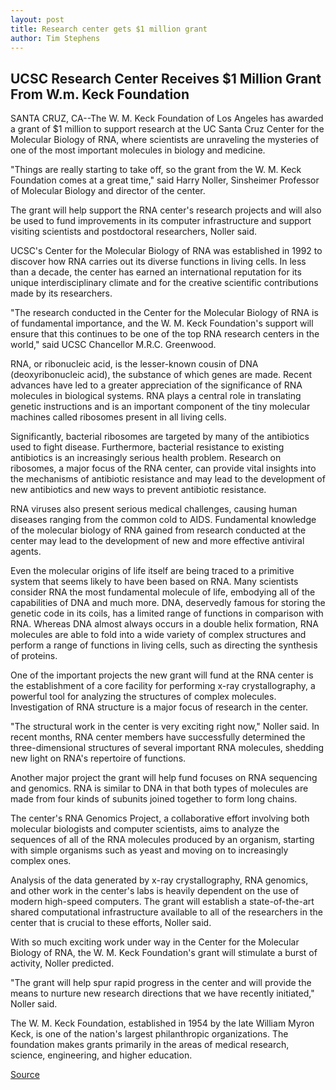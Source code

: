 ```yaml
---
layout: post
title: Research center gets $1 million grant
author: Tim Stephens
---
```


## UCSC Research Center Receives $1 Million Grant From W.m. Keck Foundation

SANTA CRUZ, CA--The W. M. Keck Foundation of Los Angeles has awarded a grant of $1 million to support research at the UC Santa Cruz Center for the Molecular Biology of RNA, where scientists are unraveling the mysteries of one of the most important molecules in biology and medicine.

"Things are really starting to take off, so the grant from the W. M. Keck Foundation comes at a great time," said Harry Noller, Sinsheimer Professor of Molecular Biology and director of the center.

The grant will help support the RNA center's research projects and will also be used to fund improvements in its computer infrastructure and support visiting scientists and postdoctoral researchers, Noller said.

UCSC's Center for the Molecular Biology of RNA was established in 1992 to discover how RNA carries out its diverse functions in living cells. In less than a decade, the center has earned an international reputation for its unique interdisciplinary climate and for the creative scientific contributions made by its researchers.

"The research conducted in the Center for the Molecular Biology of RNA is of fundamental importance, and the W. M. Keck Foundation's support will ensure that this continues to be one of the top RNA research centers in the world," said UCSC Chancellor M.R.C. Greenwood.

RNA, or ribonucleic acid, is the lesser-known cousin of DNA (deoxyribonucleic acid), the substance of which genes are made. Recent advances have led to a greater appreciation of the significance of RNA molecules in biological systems. RNA plays a central role in translating genetic instructions and is an important component of the tiny molecular machines called ribosomes present in all living cells.

Significantly, bacterial ribosomes are targeted by many of the antibiotics used to fight disease. Furthermore, bacterial resistance to existing antibiotics is an increasingly serious health problem. Research on ribosomes, a major focus of the RNA center, can provide vital insights into the mechanisms of antibiotic resistance and may lead to the development of new antibiotics and new ways to prevent antibiotic resistance.

RNA viruses also present serious medical challenges, causing human diseases ranging from the common cold to AIDS. Fundamental knowledge of the molecular biology of RNA gained from research conducted at the center may lead to the development of new and more effective antiviral agents.

Even the molecular origins of life itself are being traced to a primitive system that seems likely to have been based on RNA. Many scientists consider RNA the most fundamental molecule of life, embodying all of the capabilities of DNA and much more. DNA, deservedly famous for storing the genetic code in its coils, has a limited range of functions in comparison with RNA. Whereas DNA almost always occurs in a double helix formation, RNA molecules are able to fold into a wide variety of complex structures and perform a range of functions in living cells, such as directing the synthesis of proteins.

One of the important projects the new grant will fund at the RNA center is the establishment of a core facility for performing x-ray crystallography, a powerful tool for analyzing the structures of complex molecules. Investigation of RNA structure is a major focus of research in the center.

"The structural work in the center is very exciting right now," Noller said. In recent months, RNA center members have successfully determined the three-dimensional structures of several important RNA molecules, shedding new light on RNA's repertoire of functions.

Another major project the grant will help fund focuses on RNA sequencing and genomics. RNA is similar to DNA in that both types of molecules are made from four kinds of subunits joined together to form long chains.

The center's RNA Genomics Project, a collaborative effort involving both molecular biologists and computer scientists, aims to analyze the sequences of all of the RNA molecules produced by an organism, starting with simple organisms such as yeast and moving on to increasingly complex ones.

Analysis of the data generated by x-ray crystallography, RNA genomics, and other work in the center's labs is heavily dependent on the use of modern high-speed computers. The grant will establish a state-of-the-art shared computational infrastructure available to all of the researchers in the center that is crucial to these efforts, Noller said.

With so much exciting work under way in the Center for the Molecular Biology of RNA, the W. M. Keck Foundation's grant will stimulate a burst of activity, Noller predicted.

"The grant will help spur rapid progress in the center and will provide the means to nurture new research directions that we have recently initiated," Noller said.

The W. M. Keck Foundation, established in 1954 by the late William Myron Keck, is one of the nation's largest philanthropic organizations. The foundation makes grants primarily in the areas of medical research, science, engineering, and higher education.

[Source](http://www1.ucsc.edu/news_events/press_releases/archive/99-00/08-99/rna_center_grant.htm "Permalink to Research center gets $1 million grant")